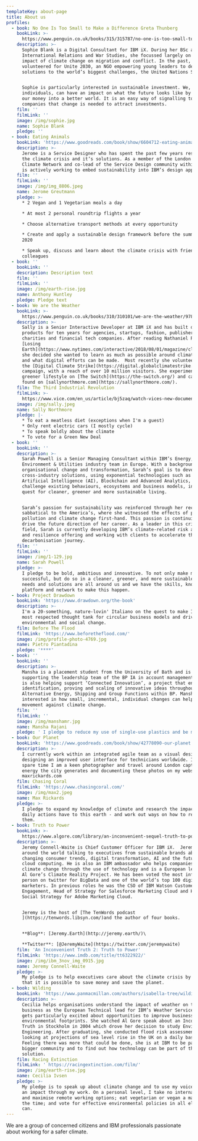 ```yaml
---
templateKey: about-page
title: About us
profiles:
  - book: No One Is Too Small to Make a Difference Greta Thunberg
    bookLink: >-
      https://www.penguin.co.uk/books/315/315787/no-one-is-too-small-to-make-a-difference/9780141992716.html
    description: >-
      Sophie Blank is a Digital Consultant for IBM iX. During her BSc and MSc in
      International Relations and War Studies, she focussed largely on the
      impact of climate change on migration and conflict. In the past, she
      volunteered for Unite 2030, an NGO empowering young leaders to develop
      solutions to the world’s biggest challenges, the United Nations SDGs.


      Sophie is particularly interested in sustainable investment. We, as
      individuals, can have an impact on what the future looks like by investing
      our money into a better world. It is an easy way of signalling to
      companies that change is needed to attract investments.
    film: ''
    filmLink: ''
    image: /img/sophie.jpg
    name: Sophie Blank
    pledge: ''
  - book: Eating Animals
    bookLink: 'https://www.goodreads.com/book/show/6604712-eating-animals'
    description: >-
      Jerome is a Service Designer who has spent the past few years researching
      the climate crisis and it’s solutions. As a member of the London Design +
      Climate Network and co-lead of the Service Design community within IBM, he
      is actively working to embed sustainability into IBM’s design approach.
    film: ''
    filmLink: ''
    image: /img/img_8806.jpeg
    name: Jerome Greutmann
    pledge: >-
      * 2 Vegan and 1 Vegetarian meals a day

      * At most 2 personal roundtrip flights a year

      * Choose alternative transport methods at every opportunity

      * Create and apply a sustainable design framework before the summer of
      2020

      * Speak up, discuss and learn about the climate crisis with friends and
      colleagues
  - book: ''
    bookLink: ''
    description: Description text
    film: ''
    filmLink: ''
    image: /img/earth-rise.jpg
    name: Anthony Huntley
    pledge: Pledge text
  - book: We are the Weather
    bookLink: >-
      https://www.penguin.co.uk/books/310/310101/we-are-the-weather/9780241363331.html
    description: >-
      Sally is a Senior Interactive Developer at IBM iX and has built digital
      products for ten years for agencies, startups, fashion, publishers, arts
      charities and financial tech companies. After reading Nathaniel Rich's
      [Losing
      Earth](https://www.nytimes.com/interactive/2018/08/01/magazine/climate-change-losing-earth.html),
      she decided she wanted to learn as much as possible around climate change
      and what digital efforts can be made.  Most recently she volunteered on
      the [Digital Climate Strike](https://digital.globalclimatestrike.net/)
      campaign, with a reach of over 10 million visitors. She experiments with a
      greener lifestyle on [The Switch](https://the-switch.org/) and can be
      found on [sallynorthmore.com](https://sallynorthmore.com/).
    film: The Third Industrial Revolution
    filmLink: >-
      https://www.vice.com/en_us/article/bj5zaq/watch-vices-new-documentary-the-third-industrial-revolution-a-radical-new-sharing-economy
    image: /img/sally.jpeg
    name: Sally Northmore
    pledge: |-
      * To eat a meatless diet (exceptions when I'm a guest)
      * Only rent electric cars (I mostly cycle)
      * To speak boldly about the climate
      * To vote for a Green New Deal
  - book: ''
    bookLink: ''
    description: >-
      Sarah Powell is a Senior Managing Consultant within IBM’s Energy,
      Environment & Utilities industry team in Europe. With a background in
      organisational change and transformation, Sarah’s goal is to develop
      cross-industry solutions, using exponential technologies such as
      Artificial Intelligence (AI), Blockchain and Advanced Analytics, to
      challenge existing behaviours, ecosystems and business models, in the
      quest for cleaner, greener and more sustainable living.


      Sarah’s passion for sustainability was reinforced through her recent
      sabbatical to the America’s, where she witnessed the effects of plastic
      pollution and climate change first-hand. This passion is continuing to
      drive the future direction of her career. As a leader in this critical
      field, Sarah is currently developing IBM’s climate-related risk analysis
      and resilience offering and working with clients to accelerate their
      decarbonisation journey.
    film: ''
    filmLink: ''
    image: /img/1-129.jpg
    name: Sarah Powell
    pledge: >-
      I pledge to be bold, ambitious and innovative. To not only make my clients
      successful, but do so in a cleaner, greener, and more sustainable way. The
      needs and solutions are all around us and we have the skills, knowledge,
      platform and network to make this happen.
  - book: Project Drawdown
    bookLink: 'https://www.drawdown.org/the-book'
    description: >-
      I'm a 20-something, nature-lovin' Italiano on the quest to make IBM the
      most respected thought tank for circular business models and driver for
      environmental and social change.
    film: Before The Flood
    filmLink: 'https://www.beforetheflood.com/'
    image: /img/profile-photo-4769.jpg
    name: Pietro Piantadina
    pledge: '****'
  - book: ''
    bookLink: ''
    description: >-
      Mansha is a placement student from the University of Bath and is currently
      supporting the leadership team of the BP IA in account management. Mansha
      is also helping support ‘Connected Innovation’, a project that enables the
      identification, proving and scaling of innovative ideas throughout
      Alternative Energy, Shipping and Group Functions within BP. Mansha is
      interested in how small, incremental, individual changes can help in the
      movement against climate change.
    film: ''
    filmLink: ''
    image: /img/manshamr.jpg
    name: Mansha Rajani
    pledge: ' I pledge to reduce my use of single-use plastics and be more energy efficient.'
  - book: Our Planet
    bookLink: 'https://www.goodreads.com/book/show/42778090-our-planet'
    description: >-
      I currently work within an integrated agile team as a visual designer,
      designing an improved user interface for technicians worldwide. In my
      spare time I am a keen photographer and travel around London capturing the
      energy the city generates and documenting these photos on my website
      maxrickards.com
    film: Chasing Coral
    filmLink: 'https://www.chasingcoral.com/'
    image: /img/max2.jpeg
    name: Max Rickards
    pledge: >-
      I pledge to expand my knowledge of climate and research the impacts my
      daily actions have to this earth - and work out ways on how to reduce
      them.
  - book: Truth to Power
    bookLink: >-
      https://www.algore.com/library/an-inconvenient-sequel-truth-to-power-a39b1050-d846-4b9e-a4e7-3b5fd6bb6b03
    description: >-
      Jeremy Connell-Waite is Chief Customer Officer for IBM iX.  Jeremy travels
      around the world talking to executives from sustainable brands about
      changing consumer trends, digital transformation, AI and the future of
      cloud computing. He is also an IBM ambassador who helps companies combat
      climate change through the use of technology and is a European leader for
      Al Gore’s Climate Reality Project. He has been voted the most influential
      person on twitter for BigData and one of the world’s top 100 digital
      marketers. In previous roles he was the CSO of IBM Watson Customer
      Engagement, Head of Strategy for Salesforce Marketing Cloud and Head of
      Social Strategy for Adobe Marketing Cloud.


      Jeremy is the host of [The TenWords podcast
      ](https://tenwords.libsyn.com/)and the author of four books.


      **Blog**: [Jeremy.Earth](http://jeremy.earth/)\

      **Twitter**: [@JeremyWaite](https://twitter.com/jeremywaite)
    film: 'An Inconvenient Truth 2: Truth to Power'
    filmLink: 'https://www.imdb.com/title/tt6322922/'
    image: /img/ibm_3nov_img_0915.jpg
    name: Jeremy Connell-Waite
    pledge: >-
      My pledge is to help executives care about the climate crisis by showing
      that it is possible to save money and save the planet.
  - book: Wilding
    bookLink: 'https://www.panmacmillan.com/authors/isabella-tree/wilding/9781509805099'
    description: >-
      Cecilia helps organisations understand the impact of weather on their
      business as the European Technical lead for IBM’s Weather Services. She
      gets particularly excited about opportunities to improve businesses’
      environmental footprints. She watched Al Gore speak about an Inconvenient
      Truth in Stockholm in 2004 which drove her decision to study Environmental
      Engineering. After graduating, she conducted flood risk assessments,
      looking at projections of sea level rise in the UK on a daily basis.
      Feeling there was more that could be done, she is at IBM to be part of a
      bigger community and to find out how technology can be part of the
      solution.
    film: Racing Extinction
    filmLink: ' https://racingextinction.com/film/'
    image: /img/earth-rise.jpg
    name: Cecilia Ivsen
    pledge: >-
      My pledge is to speak up about climate change and to use my voice to make
      an impact through my work. On a personal level, I take no internal flights
      and maximise remote working options; eat vegetarian or vegan a majority of
      the time; and vote for effective environmental policies in all elections I
      can.
---
```

We are a group of concerned citizens and IBM professionals passionate about working for a safer climate.
